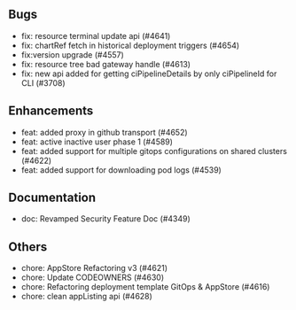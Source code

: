## Bugs
- fix: resource terminal update api (#4641)
- fix: chartRef fetch in historical deployment triggers (#4654)
- fix:version upgrade (#4557)
- fix: resource tree bad gateway handle (#4613)
- fix: new api added for getting ciPipelineDetails by only ciPipelineId for CLI (#3708)
## Enhancements
- feat: added proxy in github transport (#4652)
- feat: active inactive user phase 1 (#4589)
- feat: added support for multiple gitops configurations on shared clusters (#4622)
- feat: added support for downloading pod logs (#4539)
## Documentation
- doc: Revamped Security Feature Doc (#4349)
## Others
- chore: AppStore Refactoring v3 (#4621)
- chore: Update CODEOWNERS (#4630)
- chore: Refactoring deployment template GitOps & AppStore (#4616)
- chore: clean appListing api (#4628)
